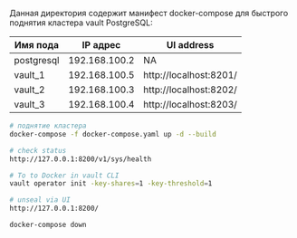 Данная директория содержит манифест docker-compose для быстрого поднятия кластера vault PostgreSQL:

|Имя пода    | IP адрес      | UI address            |
|------------| ------------- | --------------------- |
| postgresql | 192.168.100.2 | NA                    |
| vault_1    | 192.168.100.5 | http://localhost:8201/|
| vault_2    | 192.168.100.3 | http://localhost:8202/|
| vault_3    | 192.168.100.4 | http://localhost:8203/|

```sh
# поднятие кластера
docker-compose -f docker-compose.yaml up -d --build

# check status
http://127.0.0.1:8200/v1/sys/health

# To to Docker in vault CLI
vault operator init -key-shares=1 -key-threshold=1

# unseal via UI
http://127.0.0.1:8200/

docker-compose down
```
